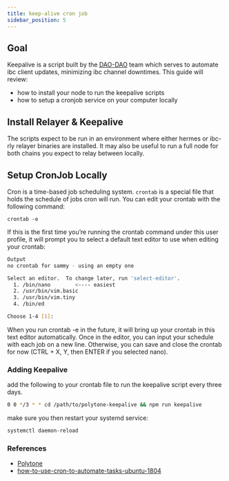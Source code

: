 ```yaml
---
title: keep-alive cron job
sidebar_position: 5
---
```


## Goal
Keepalive is a script built by the [DAO-DAO](https://github.com/da0-da0/polytone-keepalive) team which serves to automate ibc client updates, minimizing ibc channel downtimes. This guide will review:
- how to install your node to run the keepalive scripts
- how to setup a cronjob service on your computer locally

## Install Relayer & Keepalive
The scripts expect to be run in an environment where either hermes or ibc-rly relayer binaries are installed. It may also be useful to run a full node for both chains you expect to relay between locally.

## Setup CronJob Locally 

Cron is a time-based job scheduling system. `crontab` is a special file that holds the schedule of jobs cron will run. You can edit your crontab with the following command:
```
crontab -e 
```
If this is the first time you’re running the crontab command under this user profile, it will prompt you to select a default text editor to use when editing your crontab:

```sh
Output
no crontab for sammy - using an empty one

Select an editor.  To change later, run 'select-editor'.
  1. /bin/nano        <---- easiest
  2. /usr/bin/vim.basic
  3. /usr/bin/vim.tiny
  4. /bin/ed

Choose 1-4 [1]: 
```
When you run crontab -e in the future, it will bring up your crontab in this text editor automatically. Once in the editor, you can input your schedule with each job on a new line. Otherwise, you can save and close the crontab for now (CTRL + X, Y, then ENTER if you selected nano).

### Adding Keepalive 
add the following to your crontab file to run the keepalive script every three days.
```sh 
0 0 */3 * * cd /path/to/polytone-keepalive && npm run keepalive
```
make sure you then restart your systemd service:

```sh
systemctl daemon-reload 
```
### References 
- [Polytone](https://github.com/da0-da0/polytone-keepalive)
- [how-to-use-cron-to-automate-tasks-ubuntu-1804](https://www.digitalocean.com/community/tutorials/how-to-use-cron-to-automate-tasks-ubuntu-1804)
